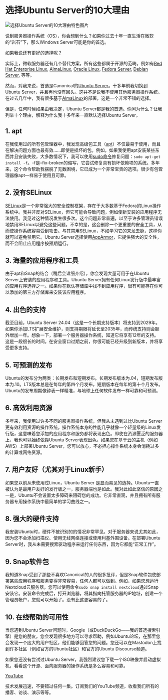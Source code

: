 # 选择Ubuntu Server的10大理由

![选择Ubuntu Server的10大理由特色图片](https://cdn.thenewstack.io/media/2023/12/b0026b48-ubuntu-1024x683.png)

说到服务器操作系统（OS），你会想到什么？如果你过去十年一直生活在微软的“岩石”下，那么Windows Server可能是你的首选。

如果我说还有更好的选择呢？

实际上，微软服务器还有几个替代方案，所有这些都属于开源的范畴。例如有[Red Hat Enterprise Linux](https://thenewstack.io/red-hat-enterprise-linux-9-5-arrives-with-enhanced-ai-support-and-automation/), [AlmaLinux](https://thenewstack.io/almalinux-captures-the-soul-of-centos/), [Oracle Linux](https://developer.oracle.com/?utm_content=inline+mention), [Fedora Server](https://thenewstack.io/fedora-41-offers-zippy-performance/), [Debian Server](https://thenewstack.io/debian-retools-apt-for-superior-dependency-management/), 等等。

然而，对我来说，首选是Canonical的[Ubuntu Server](https://thenewstack.io/ubuntu-24-10-refreshes-gnome-permission-prompts/)。十多年前我切换到Ubuntu Server，并且再也没有回头。这并不是说我不使用其他服务器操作系统。在过去几年中，我有很多基于[AlmaLinux](https://thenewstack.io/almalinux-kitten-offers-preview-of-distros-next-release/)的部署，这是一个非常不错的选择。

但是，任何时候如果由我决定，Ubuntu Server都是我的首选。你问为什么？让我列举十个理由，解释为什么我十多年来一直默认选择Ubuntu Server。

## 1. apt

在我使用过的所有包管理器中，我发现高级包工具（[apt](https://ubuntu.com/server/docs/package-management)）不仅最易于使用，而且在解决问题方面也最有效……即使是损坏的包。例如，如果我使用apt安装某些东西并且安装失败，大多数情况下，我可以使用[sudo命令](https://thenewstack.io/linux-understand-sudo-to-rule-your-server/)修复问题：`sudo apt-get install -f`。-f是–fix-broken的缩写，它尝试修复具有损坏依赖项的系统。多年来，这个命令帮助我摆脱了无数困境，它已成为一个非常宝贵的选项。很少有包管理器像apt一样易于使用且可靠。

## 2. 没有SELinux

[SELinux](https://www.redhat.com/en/topics/linux/what-is-selinux)是一个非常强大的安全控制框架，存在于大多数基于Fedora的Linux操作系统中。我并非反对SELinux，但它可能会导致问题，例如使新安装的应用程序无法使用。我见过这种情况发生很多次。这个问题非常普遍，以至于许多管理员错误地禁用SELinux以避免这些问题。不幸的是，这会删除一个更重要的安全工具，从而使操作系统容易受到攻击。与其禁用SELinux，不如学习它的来龙去脉，这样你就可以避免禁用它。Ubuntu Server选择使用[AppArmor](https://thenewstack.io/4-ways-to-use-kernel-security-features-for-process-monitoring/)，它提供强大的安全性，而不会阻止应用程序按预期运行。

## 3. 海量的应用程序和工具

由于apt和Snap的结合（稍后会详细介绍），你会发现大量可用于在Ubuntu Server上安装的应用程序和工具。Ubuntu Server拥有任何Linux发行版中最丰富的应用程序选择之一。如果你在默认存储库中找不到应用程序，很有可能存在你可以添加的第三方存储库来安装该应用程序。

## 4. 出色的支持

截至目前，Ubuntu Server 24.04（这是一个长期支持版本）将支持到2029年。如果你添加LTS扩展安全维护，则支持期限将延长至2035年，而传统支持则会额外增加一年。想象一下，部署一个服务器操作系统，知道它将享有12年的支持。这是一段很长的时间。在安全窗口过期之前，你很可能已经升级到新版本，并将享受更多支持。

## 5. 可预测的发布

Ubuntu的发布分为两类：长期发布和短期发布。长期发布版本为.04，短期发布版本为.10。LTS版本总是在每年的第四个月发布，短期版本在每年的第十个月发布。Ubuntu的发布周期像钟表一样精准，与地球上任何软件发布一样可靠和可预测。

## 6. 高效利用资源
多年来，我使用过许多不同的服务器操作系统，但我从未遇到过比Ubuntu Server更有效利用资源的操作系统。操作系统本身的性能几乎就像一个轻量级的Linux发行版，这意味着您添加的应用程序和服务都将表现出色。即使在资源匮乏的服务器上，我也可以始终依靠Ubuntu Server表现出色。如果您在基于云的主机（例如AWS）上部署Ubuntu Server，您可以放心，不必担心操作系统本身会消耗过多的计算或网络资源。

## 7. 用户友好（尤其对于Linux新手）

如果您以前从未使用过Linux，Ubuntu Server 是显而易见的选择。Ubuntu一直被认为是最用户友好的发行版之一，服务器端也是如此。我对此如此坚信的原因之一是，Ubuntu不会设置太多障碍来阻碍您的成功。它非常直观，并且拥有所有服务器专用操作系统中最简单的学习曲线之一。

## 8. 强大的硬件支持

我安装Ubuntu时，硬件不被识别的的情况非常罕见。对于服务器来说尤其如此，因为您不会添加扫描仪、使用无线网络连接或使用利基外围设备。在部署Ubuntu Server时，我从未需要搜索驱动程序来运行任何东西，因为它都能“正常工作”。

## 9. Snap软件包

我知道Snap受到了那些不喜欢Canonical的人的很多批评，但是Snap软件包使部署某些应用程序和服务变得非常容易，任何人都可以做到。例如，如果您想运行Nextcloud云服务器，您可以使用命令`sudo snap install nextcloud`通过Snap安装它。安装命令完成后，打开浏览器，将其指向托管服务器的IP地址，创建一个管理员帐户，您就可以开始了。没有比这更容易的了。

## 10. 在线帮助的可用性

当您遇到Ubuntu Server问题时，Google（或DuckDuckGo——我的首选搜索引擎）是您的朋友。您会发现很多地方可以寻求帮助，例如Ubuntu论坛，在那里您会发现一个庞大的用户社区，他们能够回答您的问题。您还可以在Mastodon上找到许多社区（例如官方的Ubuntu社区）和官方的Ubuntu Discourse频道。

如果您还没有尝试过Ubuntu Server，我强烈建议您下载一个ISO映像并启动虚拟机，看看这个开源、面向服务器的操作系统是多么容易和可靠。

[YouTube](https://youtube.com/thenewstack?sub_confirmation=1)

技术发展迅速，不要错过任何一集。订阅我们的YouTube频道，收看我们所有的播客、访谈、演示等等。